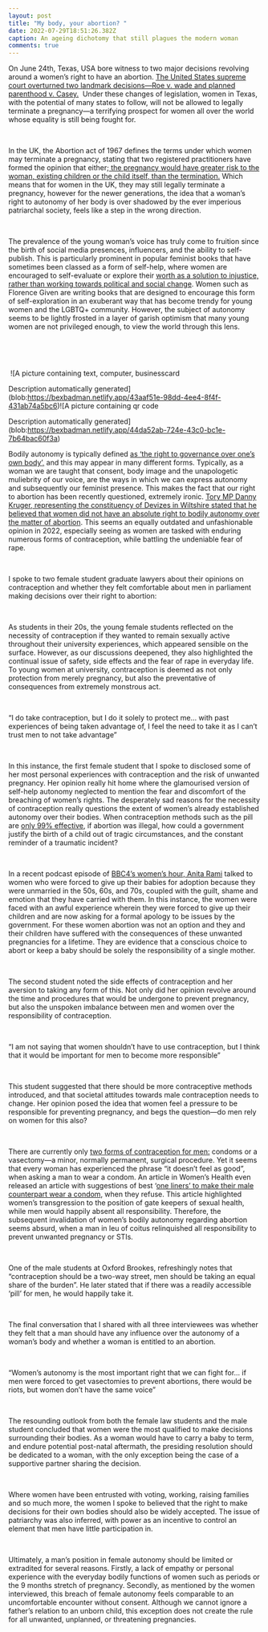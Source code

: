 ```yaml
---
layout: post
title: "My body, your abortion? "
date: 2022-07-29T18:51:26.382Z
caption: An ageing dichotomy that still plagues the modern woman
comments: true
---
```

On June 24th, Texas, USA bore witness to two major decisions revolving around a women’s right to have an abortion. [The United States supreme court overturned two landmark decisions—Roe v. wade and planned parenthood v. Casey.](https://www.bustle.com/life/is-abortion-legal-in-the-uk-2022)  Under these changes of legislation, women in Texas, with the potential of many states to follow, will not be allowed to legally terminate a pregnancy—a terrifying prospect for women all over the world whose equality is still being fought for. 

 

In the UK, the Abortion act of 1967 defines the terms under which women may terminate a pregnancy, stating that two registered practitioners have formed the opinion that either;[ the pregnancy would have greater risk to the woman, existing children or the child itself, than the termination.](https://journals.sagepub.com/doi/pdf/10.1177/002581727003800103) Which means that for women in the UK, they may still legally terminate a pregnancy, however for the newer generations, the idea that a woman’s right to autonomy of her body is over shadowed by the ever imperious patriarchal society, feels like a step in the wrong direction. 

 

The prevalence of the young woman’s voice has truly come to fruition since the birth of social media presences, influencers, and the ability to self-publish. This is particularly prominent in popular feminist books that have sometimes been classed as a form of self-help, where women are encouraged to self-evaluate or explore their [worth as a solution to injustice, rather than working towards political and social change](https://scroll.in/article/981846/why-books-by-social-media-influencers-about-feminism-or-self-help-seem-so-similar-to-one-another). Women such as Florence Given are writing books that are designed to encourage this form of self-exploration in an exuberant way that has become trendy for young women and the LGBTQ+ community. However, the subject of autonomy seems to be lightly frosted in a layer of garish optimism that many young women are not privileged enough, to view the world through this lens. 

 

 

 ![A picture containing text, computer, businesscard

Description automatically generated](blob:https://bexbadman.netlify.app/43aaf51e-98dd-4ee4-8f4f-431ab74a5bc6)![A picture containing qr code

Description automatically generated](blob:https://bexbadman.netlify.app/44da52ab-724e-43c0-bc1e-7b64bac60f3a)

Bodily autonomy is typically defined [as ‘the right to governance over one’s own body’,](https://www.thegoodtrade.com/features/reclaiming-body-autonomy-for-women) and this may appear in many different forms. Typically, as a woman we are taught that consent, body image and the unapologetic muliebrity of our voice, are the ways in which we can express autonomy and subsequently our feminist presence. This makes the fact that our right to abortion has been recently questioned, extremely ironic. [Tory MP Danny Kruger, representing the constituency of Devizes in Wiltshire stated that he believed that women did not have an absolute right to bodily autonomy over the matter of abortion](https://metro.co.uk/2022/06/28/tory-mp-says-he-doesnt-agree-women-have-absolute-right-to-bodily-autonomy-16909094/). This seems an equally outdated and unfashionable opinion in 2022, especially seeing as women are tasked with enduring numerous forms of contraception, while battling the undeniable fear of rape. 

 

I spoke to two female student graduate lawyers about their opinions on contraception and whether they felt comfortable about men in parliament making decisions over their right to abortion:

 

As students in their 20s, the young female students reflected on the necessity of contraception if they wanted to remain sexually active throughout their university experiences, which appeared sensible on the surface. However, as our discussions deepened, they also highlighted the continual issue of safety, side effects and the fear of rape in everyday life. To young women at university, contraception is deemed as not only protection from merely pregnancy, but also the preventative of consequences from extremely monstrous act. 

 

“I do take contraception, but I do it solely to protect me… with past experiences of being taken advantage of, I feel the need to take it as I can’t trust men to not take advantage”

 

In this instance, the first female student that I spoke to disclosed some of her most personal experiences with contraception and the risk of unwanted pregnancy. Her opinion really hit home where the glamourised version of self-help autonomy neglected to mention the fear and discomfort of the breaching of women’s rights. The desperately sad reasons for the necessity of contraception really questions the extent of women’s already established autonomy over their bodies. When contraception methods such as the pill are [only 99% effective](https://www.nhs.uk/conditions/contraception/combined-contraceptive-pill/), if abortion was illegal, how could a government justify the birth of a child out of tragic circumstances, and the constant reminder of a traumatic incident? 

 

In a recent podcast episode of [BBC4’s women’s hour, Anita Rami](https://www.bbc.co.uk/programmes/m00194bk) talked to women who were forced to give up their babies for adoption because they were unmarried in the 50s, 60s, and 70s, coupled with the guilt, shame and emotion that they have carried with them. In this instance, the women were faced with an awful experience wherein they were forced to give up their children and are now asking for a formal apology to be issues by the government. For these women abortion was not an option and they and their children have suffered with the consequences of these unwanted pregnancies for a lifetime. They are evidence that a conscious choice to abort or keep a baby should be solely the responsibility of a single mother.

 

The second student noted the side effects of contraception and her aversion to taking any form of this. Not only did her opinion revolve around the time and procedures that would be undergone to prevent pregnancy, but also the unspoken imbalance between men and women over the responsibility of contraception. 

 

“I am not saying that women shouldn’t have to use contraception, but I think that it would be important for men to become more responsible”

 

This student suggested that there should be more contraceptive methods introduced, and that societal attitudes towards male contraception needs to change. Her opinion posed the idea that women feel a pressure to be responsible for preventing pregnancy, and begs the question—do men rely on women for this also? 

 

There are currently only [two forms of contraception for men:](https://www.nhs.uk/conditions/contraception/male-pill/) condoms or a vasectomy—a minor, normally permanent, surgical procedure. Yet it seems that every woman has experienced the phrase “it doesn’t feel as good”, when asking a man to wear a condom. An article in Women’s Health even released an article with suggestions of best ‘[one liners’ to make their male counterpart wear a condom](https://www.womenshealthmag.com/sex-and-love/a19993816/condom-excuses-best-responses/), when they refuse. This article highlighted women’s transgression to the position of gate keepers of sexual health, while men would happily absent all responsibility. Therefore, the subsequent invalidation of women’s bodily autonomy regarding abortion seems absurd, when a man in leu of coitus relinquished all responsibility to prevent unwanted pregnancy or STIs. 

 

One of the male students at Oxford Brookes, refreshingly notes that “contraception should be a two-way street, men should be taking an equal share of the burden”. He later stated that if there was a readily accessible ‘pill’ for men, he would happily take it. 

 

The final conversation that I shared with all three interviewees was whether they felt that a man should have any influence over the autonomy of a woman’s body and whether a woman is entitled to an abortion. 

 

“Women’s autonomy is the most important right that we can fight for… if men were forced to get vasectomies to prevent abortions, there would be riots, but women don’t have the same voice” 

 

The resounding outlook from both the female law students and the male student concluded that women were the most qualified to make decisions surrounding their bodies. As a woman would have to carry a baby to term, and endure potential post-natal aftermath, the presiding resolution should be dedicated to a woman, with the only exception being the case of a supportive partner sharing the decision.  

 

Where women have been entrusted with voting, working, raising families and so much more, the women I spoke to believed that the right to make decisions for their own bodies should also be widely accepted. The issue of patriarchy was also inferred, with power as an incentive to control an element that men have little participation in. 

 

Ultimately, a man’s position in female autonomy should be limited or extradited for several reasons. Firstly, a lack of empathy or personal experience with the everyday bodily functions of women such as periods or the 9 months stretch of pregnancy. Secondly, as mentioned by the women interviewed, this breach of female autonomy feels comparable to an uncomfortable encounter without consent. Although we cannot ignore a father’s relation to an unborn child, this exception does not create the rule for all unwanted, unplanned, or threatening pregnancies.